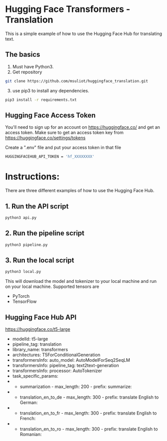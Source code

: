 # Hugging Face Transformers - Translation

This is a simple example of how to use the Hugging Face Hub for translating text.

## The basics

1. Must have Python3.
2. Get repository
```bash
git clone https://github.com/msuliot/huggingface_translation.git 
```
3. use pip3 to install any dependencies.
```bash
pip3 install -r requirements.txt
```

## Hugging Face Access Token

You'll need to sign up for an account on https://huggingface.co/ and get an access token.
Make sure to get an access token key from https://huggingface.co/settings/tokens

Create a ".env" file and put your access token in that file
```bash
HUGGINGFACEHUB_API_TOKEN = 'hf_XXXXXXXX'
```

# Instructions:

There are three different examples of how to use the Hugging Face Hub.

## 1. Run the API script
```bash
python3 api.py
```

## 2. Run the pipeline script
```bash
python3 pipeline.py
```

## 3. Run the local script
```bash
python3 local.py
```
This will download the model and tokenizer to your local machine and run on your local machine.
Supported tensors are 
- PyTorch 
- TensorFlow

## Hugging Face Hub API 
https://huggingface.co/t5-large
- modelId: t5-large
- pipeline_tag: translation
- library_name: transformers
- architectures: T5ForConditionalGeneration
- transformersInfo: auto_model: AutoModelForSeq2SeqLM
- transformersInfo: pipeline_tag: text2text-generation
- transformersInfo: processor: AutoTokenizer
- task_specific_params:
- - summarization - max_length: 200 - prefix: summarize: 
- - translation_en_to_de - max_length: 300 - prefix: translate English to German: 
- - translation_en_to_fr - max_length: 300 - prefix: translate English to French: 
- - translation_en_to_ro - max_length: 300 - prefix: translate English to Romanian: